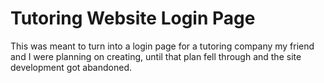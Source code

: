# Tutoring Website Login Page

This was meant to turn into a login page for a tutoring company my friend and I were planning on creating, until that plan fell through and the site development got abandoned.
